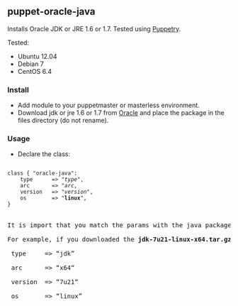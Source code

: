 puppet-oracle-java
------------------

Installs Oracle JDK or JRE 1.6 or 1.7. Tested using [Puppetry](https://github.com/drogerschariot/Puppetry). 


Tested:
* Ubuntu 12.04
* Debian 7
* CentOS 6.4


### Install ###

- Add module to your puppetmaster or masterless environment.
- Download jdk or jre 1.6 or 1.7 from [Oracle](http://www.oracle.com/technetwork/java/javase/downloads/index.html) and place the package in the files directory (do not rename).

### Usage ###

- Declare the class:
<pre>
<code>
class { "oracle-java":
&nbsp;&nbsp;&nbsp; type      => "<i>type</i>",
&nbsp;&nbsp;&nbsp; arc       => "<i>arc</i>,
&nbsp;&nbsp;&nbsp; version   => "<i>version</i>",
&nbsp;&nbsp;&nbsp; os        => "<b>linux</b>",
}
</code>

It is import that you match the params with the java package you downloaded from oracle.

For example, if you downloaded the <b>jdk-7u21-linux-x64.tar.gz</b>, your params should be:

 type     => “jdk”<br />
 arc      => “x64“<br />
 version  => “7u21“<br />
 os       => “linux”<br />
 
 
